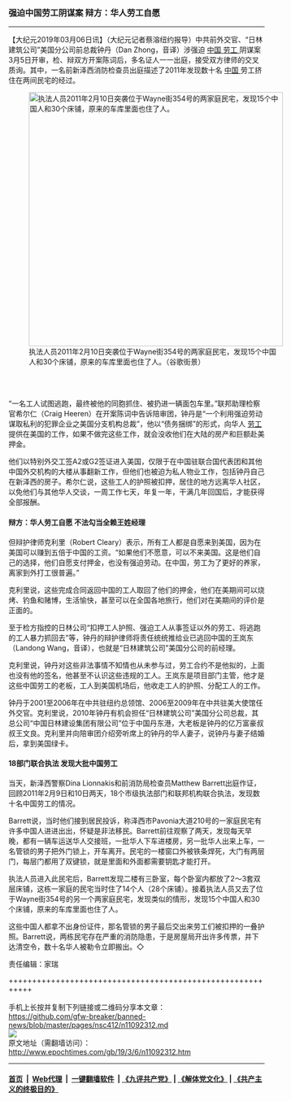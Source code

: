 ### 强迫中国劳工阴谋案 辩方：华人劳工自愿
------------------------

<p>
 【大纪元2019年03月06日讯】（大纪元记者蔡溶纽约报导）中共前外交官、“日林建筑公司”美国分公司前总裁钟丹（Dan Zhong，音译）涉强迫
 <a href="http://www.epochtimes.com/gb/tag/%E4%B8%AD%E5%9B%BD.html">
  中国
 </a>
 <a href="http://www.epochtimes.com/gb/tag/%E5%8A%B3%E5%B7%A5.html">
  劳工
 </a>
 阴谋案3月5日开审，检、辩双方开案陈词后，多名证人一一出庭，接受双方律师的交叉质询。其中，一名前新泽西消防检查员出庭描述了2011年发现数十名
 <a href="http://www.epochtimes.com/gb/tag/%E4%B8%AD%E5%9B%BD.html">
  中国
 </a>
 劳工挤住在两间民宅的经过。
</p>
<figure class="wp-caption aligncenter" id="11092315" style="width: 500px">
 <img alt="执法人员2011年2月10日突袭位于Wayne街354号的两家庭民宅，发现15个中国人和30个床铺，原来的车库里面也住了人。" src="http://i.epochtimes.com/assets/uploads/2019/03/d0ec02e97bef22a05d256736afbb82f6-450x327.jpg" width="500"/>
 <br/><figcaption class="wp-caption-text">
  执法人员2011年2月10日突袭位于Wayne街354号的两家庭民宅，发现15个中国人和30个床铺，原来的车库里面也住了人。（谷歌街景）
 </figcaption><br/>
</figure><br/>
<p>
 “一名工人试图逃跑，最终被他的同胞抓住、被扔进一辆面包车里。”联邦助理检察官希尔仁（Craig Heeren）在开案陈词中告诉陪审团，钟丹是“一个利用强迫劳动谋取私利的犯罪企业之美国分支机构总裁”，他以“债务捆绑”的形式，向华人
 <a href="http://www.epochtimes.com/gb/tag/%E5%8A%B3%E5%B7%A5.html">
  劳工
 </a>
 提供在美国的工作，如果不做完这些工作，就会没收他们在大陆的房产和巨额赴美押金。
</p>
<p>
 他们以特别外交工签A2或G2签证进入美国，仅限于在中国驻联合国代表团和其他中国外交机构的大楼从事翻新工作，但他们也被迫为私人物业工作，包括钟丹自己在新泽西的房子。希尔仁说，这些工人的护照被扣押，居住的地方远离华人社区，以免他们与其他华人交谈，一周工作七天，年复一年，干满几年回国后，才能获得全部报酬。
</p>
<h4>
 辩方：华人劳工自愿 不法勾当全赖王姓经理
</h4>
<p>
 但辩护律师克利里（Robert Cleary）表示，所有工人都是自愿来到美国，因为在美国可以赚到五倍于中国的工资。“如果他们不愿意，可以不来美国。这是他们自己的选择，他们自愿支付押金，也没有强迫劳动。在中国，劳工为了更好的养家，离家到外打工很普遍。”
</p>
<p>
 克利里说，这些完成合同返回中国的工人取回了他们的押金，他们在美期间可以烧烤、钓鱼和赌博，生活愉快，甚至可以在全国各地旅行，他们对在美期间的评价是正面的。
</p>
<p>
 至于检方指控的日林公司“扣押工人护照、强迫工人从事签证以外的劳工、将逃跑的工人暴力抓回去”等，钟丹的辩护律师将责任统统推给业已逃回中国的王岚东（Landong Wang，音译），也就是“日林建筑公司”美国分公司的前经理。
</p>
<p>
 克利里说，钟丹对这些非法事情不知情也从未参与过，劳工合约不是他拟的，上面也没有他的签名，他甚至不认识这些违规的工人。王岚东是项目部门主管，他才是这些中国劳工的老板，工人到美国机场后，他收走工人的护照、分配工人的工作。
</p>
<p>
 钟丹于2001至2006年在中共驻纽约总领馆、2006至2009年在中共驻美大使馆任外交官。克利里说，2010年钟丹有机会担任“日林建筑公司”美国分公司总裁，其总公司“中国日林建设集团有限公司”位于中国丹东港，大老板是钟丹的亿万富豪叔叔王文良。克利里并向陪审团介绍旁听席上的钟丹的华人妻子，说钟丹与妻子结婚后，拿到美国绿卡。
</p>
<h4>
 18部门联合执法 发现大批中国劳工
</h4>
<p>
 当天，新泽西警察Dina Lionnakis和前消防局检查员Matthew Barrett出庭作证，回顾2011年2月9日和10日两天，18个市级执法部门和联邦机构联合执法，发现数十名中国劳工的情况。
</p>
<p>
 Barrett说，当时他们接到居民投诉，称泽西市Pavonia大道210号的一家庭民宅有许多中国人进进出出，怀疑是非法移民。Barrett前往观察了两天，发现每天早晚，都有一辆车运送华人交接班，一批华人下车进楼房，另一批华人出来上车，一名管锁的男子把外门锁上，开车离开。民宅的一楼窗口外被铁条焊死，大门有两层门，每层门都用了双键锁，就是里面和外面都需要钥匙才能打开。
</p>
<p>
 执法人员进入此民宅后，Barrett发现二楼有三卧室，每个卧室内都放了2～3套双层床铺，这栋一家庭的民宅当时住了14个人（28个床铺）。接着执法人员又去了位于Wayne街354号的另一个两家庭民宅，发现类似的情形，发现15个中国人和30个床铺，原来的车库里面也住了人。
</p>
<p>
 这些中国人都拿不出身份证件，那名管锁的男子最后交出来劳工们被扣押的一叠护照。Barrett说，两栋民宅存在严重的消防隐患，于是房屋局开出许多传票，并下达清空令，数十名华人被勒令立即搬出。◇
</p>
<p>
 责任编辑：家瑞
</p>

+++++++++++++++++++++++++++++++++++++++++++++++++++++++++++<br/><br/>
手机上长按并复制下列链接或二维码分享本文章：<br/>
https://github.com/gfw-breaker/banned-news/blob/master/pages/nsc412/n11092312.md <br/>
<a href='https://github.com/gfw-breaker/banned-news/blob/master/pages/nsc412/n11092312.md'><img src='https://github.com/gfw-breaker/banned-news/blob/master/pages/nsc412/n11092312.md.png'/></a> <br/>
原文地址（需翻墙访问）：http://www.epochtimes.com/gb/19/3/6/n11092312.htm


------------------------
#### [首页](https://github.com/gfw-breaker/banned-news/blob/master/README.md) &nbsp;|&nbsp; [Web代理](https://github.com/labour-camp/helloworld) &nbsp;|&nbsp; [一键翻墙软件](https://github.com/gfw-breaker/nogfw/blob/master/README.md) &nbsp;| [《九评共产党》](https://github.com/gfw-breaker/9ping.md/blob/master/README.md#九评之一评共产党是什么) | [《解体党文化》](https://github.com/gfw-breaker/jtdwh.md/blob/master/README.md) | [《共产主义的终极目的》](https://github.com/gfw-breaker/gczydzjmd.md/blob/master/README.md)

